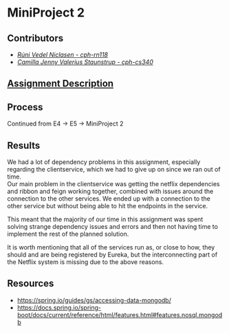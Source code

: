 # MiniProject 2  
## Contributors
- _[Rúni Vedel Niclasen - cph-rn118](https://github.com/Runi-VN)_
- _[Camilla Jenny Valerius Staunstrup - cph-cs340](https://github.com/Castau)_


## [Assignment Description](A4-MP-MS.pdf)

## Process
Continued from E4 -> E5 -> MiniProject 2

## Results
We had a lot of dependency problems in this assignment, especially regarding the clientservice, which we had to give up on since we ran out of time.  
Our main problem in the clientservice was getting the netflix dependencies and ribbon and feign working together, combined with issues around the connection to the other services. We ended up with a connection to the other service but without being able to hit the endpoints in the service.   

This meant that the majority of our time in this assignment was spent solving strange dependency issues and errors and then not having time to implement the rest of the planned solution.

It is worth mentioning that all of the services run as, or close to how, they should and are being registered by Eureka, but the interconnecting part of the Netflix system is missing due to the above reasons.

## Resources
- https://spring.io/guides/gs/accessing-data-mongodb/
- https://docs.spring.io/spring-boot/docs/current/reference/html/features.html#features.nosql.mongodb
